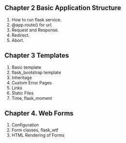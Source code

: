 ##  Chapter 2 Basic Application Structure
1. How to run flask service.
2. @app.route() for url.
3. Request and Response.
4. Redirect.
5. Abort.

## Chapter 3 Templates
1. Basic template
2. flask_bootstrap template
3. Inheritage
4. Custom Error Pages
5. Links
6. Static Files
7. Time, flask_moment

## Chapter 4. Web Forms
1. Configuration
2. Form classes, flask_wtf
3. HTML Rendering of Forms